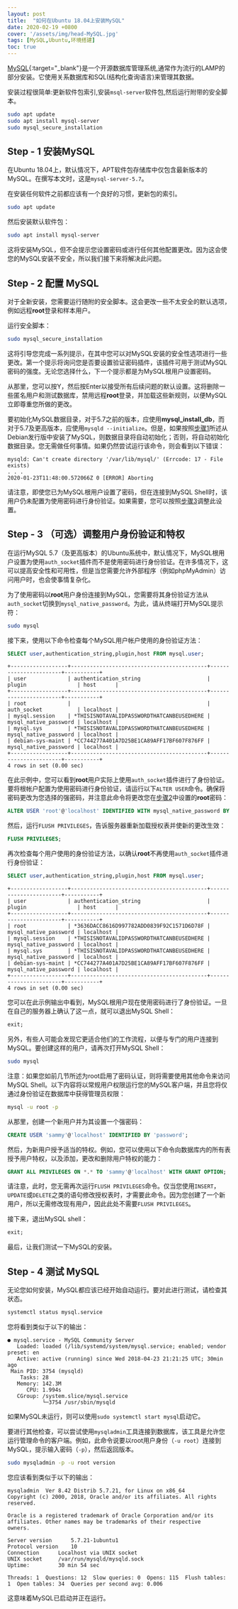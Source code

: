 ```yaml
---
layout: post
title:  "如何在Ubuntu 18.04上安装MySQL"
date: 2020-02-19 +0800 
cover: '/assets/img/head-MySQL.jpg'
tags: [MySQL,Ubuntu,环境搭建]
toc: true
---
```


[MySQL](https://www.mysql.com){:target="_blank"}是一个开源数据库管理系统,通常作为流行的LAMP的部分安装。它使用关系数据库和SQL(结构化查询语言)来管理其数据。

<!--excerpt-->

<!-- [url](URL){:target="_blank"}
![image](URL){:class="post-image"  height="256px"} -->

安装过程很简单:更新软件包索引,安装`msql-server`软件包,然后运行附带的安全脚本。
~~~ bash
sudo apt update
sudo apt install mysql-server
sudo mysql_secure_installation
~~~

## Step - 1 安装MySQL

在Ubuntu 18.04上，默认情况下，APT软件包存储库中仅包含最新版本的MySQL。在撰写本文时，这是`mysql-server-5.7`。

在安装任何软件之前都应该有一个良好的习惯，更新包的索引。
~~~ bash
sudo apt update
~~~
然后安装默认软件包：
~~~ bash
sudo apt install mysql-server
~~~
这将安装MySQL，但不会提示您设置密码或进行任何其他配置更改。因为这会使您的MySQL安装不安全，所以我们接下来将解决此问题。

## Step - 2 配置 MySQL

对于全新安装，您需要运行随附的安全脚本。这会更改一些不太安全的默认选项，例如远程**root**登录和样本用户。

运行安全脚本：
~~~ bash
sudo mysql_secure_installation
~~~
这将引导您完成一系列提示，在其中您可以对MySQL安装的安全性选项进行一些更改。第一个提示将询问您是否要设置验证密码插件，该插件可用于测试MySQL密码的强度。无论您选择什么，下一个提示都是为MySQL根用户设置密码。

从那里，您可以按Y，然后按Enter以接受所有后续问题的默认设置。这将删除一些匿名用户和测试数据库，禁用远程**root**登录，并加载这些新规则，以便MySQL立即尊重您所做的更改。

要初始化MySQL数据目录，对于5.7之前的版本，应使用**mysql_install_db**，而对于5.7及更高版本，应使用`mysqld --initialize`。但是，如果按照[步骤1](#step---1-安装mysql)所述从Debian发行版中安装了MySQL，则数据目录将自动初始化；否则，将自动初始化数据目录。您无需做任何事情。如果仍然尝试运行该命令，则会看到以下错误：
``` output
mysqld: Can't create directory '/var/lib/mysql/' (Errcode: 17 - File exists)
. . .
2020-01-23T11:48:00.572066Z 0 [ERROR] Aborting
```
请注意，即使您已为MySQL根用户设置了密码，但在连接到MySQL Shell时，该用户仍未配置为使用密码进行身份验证。如果需要，您可以按照[步骤3](#step---3-可选调整用户身份验证和特权)调整此设置。

## Step - 3 （可选）调整用户身份验证和特权

在运行MySQL 5.7（及更高版本）的Ubuntu系统中，默认情况下，MySQL根用户设置为使用`auth_socket`插件而不是使用密码进行身份验证。在许多情况下，这可以提高安全性和可用性，但是当您需要允许外部程序（例如phpMyAdmin）访问用户时，也会使事情复杂化。

为了使用密码以**root**用户身份连接到MySQL，您需要将其身份验证方法从`auth_socket`切换到`mysql_native_password`。为此，请从终端打开MySQL提示符：
``` bash
sudo mysql
```
接下来，使用以下命令检查每个MySQL用户帐户使用的身份验证方法：
``` sql
SELECT user,authentication_string,plugin,host FROM mysql.user;
```
``` output
+------------------+-------------------------------------------+-----------------------+-----------+
| user             | authentication_string                     | plugin                | host      |
+------------------+-------------------------------------------+-----------------------+-----------+
| root             |                                           | auth_socket           | localhost |
| mysql.session    | *THISISNOTAVALIDPASSWORDTHATCANBEUSEDHERE | mysql_native_password | localhost |
| mysql.sys        | *THISISNOTAVALIDPASSWORDTHATCANBEUSEDHERE | mysql_native_password | localhost |
| debian-sys-maint | *CC744277A401A7D25BE1CA89AFF17BF607F876FF | mysql_native_password | localhost |
+------------------+-------------------------------------------+-----------------------+-----------+
4 rows in set (0.00 sec)
```

在此示例中，您可以看到**root**用户实际上使用`auth_socket`插件进行了身份验证。要将根帐户配置为使用密码进行身份验证，请运行以下`ALTER USER`命令。确保将密码更改为您选择的强密码，并注意此命令将更改您在[步骤2](#step---2-配置-mysql)中设置的**root**密码：
``` sql
ALTER USER 'root'@'localhost' IDENTIFIED WITH mysql_native_password BY 'password';
```
然后，运行`FLUSH PRIVILEGES`，告诉服务器重新加载授权表并使新的更改生效：
``` sql
FLUSH PRIVILEGES;
```
再次检查每个用户使用的身份验证方法，以确认**root**不再使用`auth_socket`插件进行身份验证：
``` sql
SELECT user,authentication_string,plugin,host FROM mysql.user;
```
``` output
+------------------+-------------------------------------------+-----------------------+-----------+
| user             | authentication_string                     | plugin                | host      |
+------------------+-------------------------------------------+-----------------------+-----------+
| root             | *3636DACC8616D997782ADD0839F92C1571D6D78F | mysql_native_password | localhost |
| mysql.session    | *THISISNOTAVALIDPASSWORDTHATCANBEUSEDHERE | mysql_native_password | localhost |
| mysql.sys        | *THISISNOTAVALIDPASSWORDTHATCANBEUSEDHERE | mysql_native_password | localhost |
| debian-sys-maint | *CC744277A401A7D25BE1CA89AFF17BF607F876FF | mysql_native_password | localhost |
+------------------+-------------------------------------------+-----------------------+-----------+
4 rows in set (0.00 sec)
```
您可以在此示例输出中看到，MySQL根用户现在使用密码进行了身份验证。一旦在自己的服务器上确认了这一点，就可以退出MySQL Shell：
``` sql
exit;
```
另外，有些人可能会发现它更适合他们的工作流程，以便与专门的用户连接到MySQL。要创建这样的用户，请再次打开MySQL Shell：
``` bash
sudo mysql
```
注意：如果您如前几节所述为root启用了密码认证，则将需要使用其他命令来访问MySQL Shell。以下内容将以常规用户权限运行您的MySQL客户端，并且您将仅通过身份验证在数据库中获得管理员权限：
``` bash
mysql -u root -p
```
从那里，创建一个新用户并为其设置一个强密码：
``` sql
CREATE USER 'sammy'@'localhost' IDENTIFIED BY 'password';
```
然后，为新用户授予适当的特权。例如，您可以使用以下命令向数据库内的所有表授予用户特权，以及添加，更改和删除用户特权的能力：
``` sql
GRANT ALL PRIVILEGES ON *.* TO 'sammy'@'localhost' WITH GRANT OPTION;
```
请注意，此时，您无需再次运行`FLUSH PRIVILEGES`命令。仅当您使用`INSERT`，`UPDATE`或`DELETE`之类的语句修改授权表时，才需要此命令。因为您创建了一个新用户，所以无需修改现有用户，因此此处不需要`FLUSH PRIVILEGES`。

接下来，退出MySQL shell：
``` sql
exit;
```
最后，让我们测试一下MySQL的安装。

## Step - 4 测试 MySQL

无论您如何安装，MySQL都应该已经开始自动运行。要对此进行测试，请检查其状态。
``` bash
systemctl status mysql.service
```
您将看到类似于以下的输出：
``` output
● mysql.service - MySQL Community Server
   Loaded: loaded (/lib/systemd/system/mysql.service; enabled; vendor preset: en
   Active: active (running) since Wed 2018-04-23 21:21:25 UTC; 30min ago
 Main PID: 3754 (mysqld)
    Tasks: 28
   Memory: 142.3M
      CPU: 1.994s
   CGroup: /system.slice/mysql.service
           └─3754 /usr/sbin/mysqld
```
如果MySQL未运行，则可以使用`sudo systemctl start mysql`启动它。

要进行其他检查，可以尝试使用`mysqladmin`工具连接到数据库，该工具是允许您运行管理命令的客户端。例如，此命令说要以root用户身份（`-u root`）连接到MySQL，提示输入密码（`-p`），然后返回版本。
``` bash
sudo mysqladmin -p -u root version
```
您应该看到类似于以下的输出：
``` output
mysqladmin  Ver 8.42 Distrib 5.7.21, for Linux on x86_64
Copyright (c) 2000, 2018, Oracle and/or its affiliates. All rights reserved.

Oracle is a registered trademark of Oracle Corporation and/or its
affiliates. Other names may be trademarks of their respective
owners.

Server version      5.7.21-1ubuntu1
Protocol version    10
Connection      Localhost via UNIX socket
UNIX socket     /var/run/mysqld/mysqld.sock
Uptime:         30 min 54 sec

Threads: 1  Questions: 12  Slow queries: 0  Opens: 115  Flush tables: 1  Open tables: 34  Queries per second avg: 0.006
```
这意味着MySQL已启动并正在运行。


